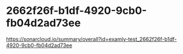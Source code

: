 # 2662f26f-b1df-4920-9cb0-fb04d2ad73ee
https://sonarcloud.io/summary/overall?id=examly-test_2662f26f-b1df-4920-9cb0-fb04d2ad73ee
